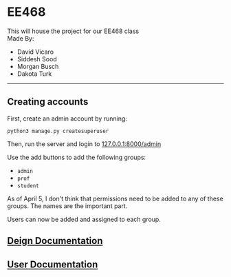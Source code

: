 # EE468

This will house the project for our EE468 class\
Made By:

- David Vicaro
- Siddesh Sood
- Morgan Busch
- Dakota Turk

---

## Creating accounts

First, create an admin account by running:

`python3 manage.py createsuperuser`

Then, run the server and login to [127.0.0.1:8000/admin](127.0.0.1:8000/admin)

Use the add buttons to add the following groups:

- `admin`
- `prof`
- `student`

As of April 5, I don't think that permissions need to be added to any of these groups. The names are the important part.

Users can now be added and assigned to each group.

## [Deign Documentation](DesignDoc.md)

## [User Documentation](UserDoc.md)
